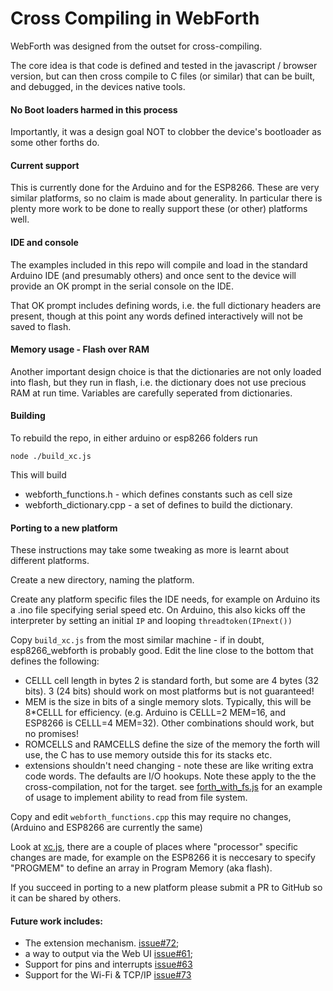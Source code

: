 # Cross Compiling in WebForth

WebForth was designed from the outset for cross-compiling. 

The core idea is that code is defined and tested in the javascript / browser version, 
but can then cross compile to C files (or similar) that can be built, and debugged,
in the devices native tools. 

#### No Boot loaders harmed in this process
Importantly, it was a design goal NOT to clobber the device's bootloader as some other forths do. 

#### Current support
This is currently done for the Arduino and for the ESP8266. 
These are very similar platforms, so no claim is made about generality.
In particular there is plenty more work to be done to really support these (or other) platforms well.

#### IDE and console
The examples included in this repo will compile and load in the standard Arduino IDE (and presumably others)
and once sent to the device will provide an OK prompt in the serial console on the IDE.

That OK prompt includes defining words, i.e. the full dictionary headers are present, 
though at this point any words defined interactively will not be saved to flash.

#### Memory usage - Flash over RAM
Another important design choice is that the dictionaries are not only loaded into flash, 
but they run in flash, i.e. the dictionary does not use precious RAM at run time.
Variables are carefully seperated from dictionaries. 

#### Building
To rebuild the repo, in either arduino or esp8266 folders run
```
node ./build_xc.js
```
This will build
* webforth_functions.h - which defines constants such as cell size
* webforth_dictionary.cpp - a set of defines to build the dictionary.

#### Porting to a new platform
These instructions may take some tweaking as more is learnt about different platforms.

Create a new directory, naming the platform. 

Create any platform specific files the IDE needs, 
for example on Arduino its a .ino file specifying serial speed etc. 
On Arduino, this also kicks off the interpreter by setting an initial `IP` 
and looping `threadtoken(IPnext())`

Copy `build_xc.js` from the most similar machine - 
if in doubt, esp8266_webforth is probably good. 
Edit the line close to the bottom that defines the following:
* CELLL cell length in bytes 2 is standard forth, 
  but some are 4 bytes (32 bits). 
  3 (24 bits) should work on most platforms but is not guaranteed!
* MEM is the size in bits of a single memory slots. 
  Typically, this will be 8*CELLL for efficiency. 
  (e.g. Arduino is CELLL=2 MEM=16, and ESP8266 is CELLL=4 MEM=32).
  Other combinations should work, but no promises! 
* ROMCELLS and RAMCELLS define the size of the memory the forth will use, 
  the C has to use memory outside this for its stacks etc.
* extensions shouldn't need changing - 
  note these are like writing extra code words. 
  The defaults are I/O hookups.
  Note these apply to the the cross-compilation, not for the target.
  see [forth_with_fs.js](../forth_with_fs.js) for an example of usage
  to implement ability to read from file system.

Copy and edit `webforth_functions.cpp` this may require no changes, 
(Arduino and ESP8266 are currently the same)

Look at [xc.js](../xc.js), there are a couple of places where "processor" specific 
changes are made, for example on the ESP8266 it is neccesary to specify "PROGMEM" to define an 
array in Program Memory (aka flash).

If you succeed in porting to a new platform please submit a PR to GitHub so it can be shared by others.

#### Future work includes:
* The extension mechanism. [issue#72](https://github.com/mitra42/webForth/issues/72);
* a way to output via the Web UI [issue#61](https://github.com/mitra42/webForth/issues/61);
* Support for pins and interrupts [issue#63](https://github.com/mitra42/webForth/issues/63)
* Support for the Wi-Fi & TCP/IP [issue#73](https://github.com/mitra42/webForth/issues/73)


